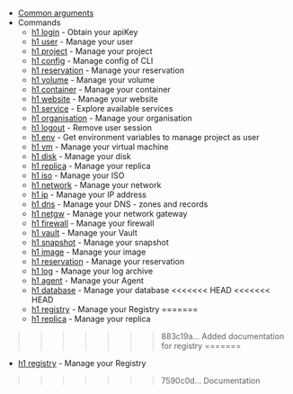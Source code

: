 * [Common arguments](common-arguments.md)
* Commands
  * [h1 login](login.md) - Obtain your apiKey
  * [h1 user](user.md) - Manage your user
  * [h1 project](project.md) - Manage your project
  * [h1 config](config.md) - Manage config of CLI
  * [h1 reservation](reservation.md) - Manage your reservation
  * [h1 volume](volume.md) - Manage your volume
  * [h1 container](container.md) - Manage your container
  * [h1 website](website.md) - Manage your website
  * [h1 service](service.md) - Explore available services
  * [h1 organisation](organisation.md) - Manage your organisation
  * [h1 logout](logout.md) - Remove user session
  * [h1 env](env.md) - Get environment variables to manage project as user
  * [h1 vm](vm.md) - Manage your virtual machine
  * [h1 disk](disk.md) - Manage your disk
  * [h1 replica](replica.md) - Manage your replica
  * [h1 iso](iso.md) - Manage your ISO
  * [h1 network](network.md) - Manage your network
  * [h1 ip](ip.md) - Manage your IP address
  * [h1 dns](dns.md) - Manage your DNS - zones and records
  * [h1 netgw](netgw.md) - Manage your network gateway
  * [h1 firewall](firewall.md) - Manage your firewall
  * [h1 vault](vault.md) - Manage your Vault
  * [h1 snapshot](snapshot.md) - Manage your snapshot
  * [h1 image](image.md) - Manage your image
  * [h1 reservation](reservation.md) - Manage your reservation
  * [h1 log](log.md) - Manage your log archive
  * [h1 agent](agent.md) - Manage your Agent
  * [h1 database](database.md) - Manage your database
<<<<<<< HEAD
<<<<<<< HEAD
  * [h1 registry](registry.md) - Manage your Registry
=======
  * [h1 replica](replica.md) - Manage your replica
>>>>>>> 883c19a...   Added documentation for registry
=======
  * [h1 registry](registry.md) - Manage your Registry
>>>>>>> 7590c0d...    Documentation
